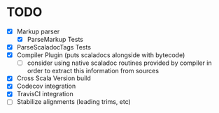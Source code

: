 # TODO

- [x] Markup parser
    - [x] ParseMarkup Tests
- [x] ParseScaladocTags Tests
- [x] Compiler Plugin (puts scaladocs alongside with bytecode)
  - [ ] consider using native scaladoc routines provided by compiler in order to extract this information from sources
- [x] Cross Scala Version build
- [x] Codecov integration
- [x] TravisCI integration
- [ ] Stabilize alignments (leading trims, etc)